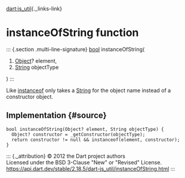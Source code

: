 [dart:js\_util](../dart-js_util/dart-js_util-library){._links-link}

instanceOfString function
=========================

::: {.section .multi-line-signature}
[bool](../dart-core/bool-class) instanceOfString(

1.  [Object](../dart-core/object-class)? element,
2.  [String](../dart-core/string-class) objectType

)
:::

Like [instanceof](instanceof) only takes a
[String](../dart-core/string-class) for the object name instead of a
constructor object.

Implementation {#source}
--------------

``` {.language-dart data-language="dart"}
bool instanceOfString(Object? element, String objectType) {
  Object? constructor = _getConstructor(objectType);
  return constructor != null && instanceof(element, constructor);
}
```

::: {._attribution}
© 2012 the Dart project authors\
Licensed under the BSD 3-Clause \"New\" or \"Revised\" License.\
<https://api.dart.dev/stable/2.18.5/dart-js_util/instanceOfString.html>
:::
